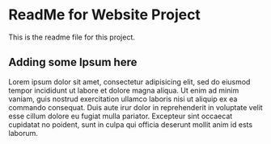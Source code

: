 # ReadMe for Website Project

This is the readme file for this project.

## Adding some Ipsum here

Lorem ipsum dolor sit amet, consectetur adipisicing elit, sed do eiusmod tempor incididunt ut labore et dolore magna aliqua.  Ut enim ad minim vaniam, guis nostrud exercitation ullamco laboris nisi ut aliquip ex ea commando consequat.  Duis aute irur dolor in reprehenderit in voluptate velit esse cillum dolore eu fugiat mulla pariator. Excepteur sint occaecat cupidatat no poident, sunt in culpa qui officia deserunt mollit anim id ests laborum.
